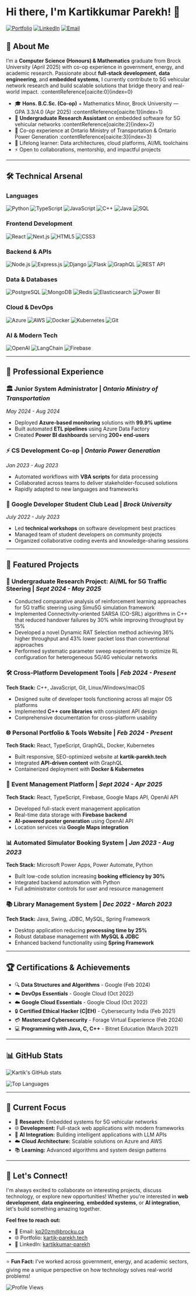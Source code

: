 # Hi there, I'm Kartikkumar Parekh! 👋

[![Portfolio](https://img.shields.io/badge/Portfolio-kartik--parekh.tech-blue?style=for-the-badge&logo=google-chrome)](https://kartik-parekh.tech)
[![LinkedIn](https://img.shields.io/badge/LinkedIn-kartikkumar--parekh-0077B5?style=for-the-badge&logo=linkedin)](https://linkedin.com/in/kartikkumar-parekh)
[![Email](https://img.shields.io/badge/Email-kp20zm%40brocku.ca-D14836?style=for-the-badge&logo=gmail)](mailto:kp20zm@brocku.ca)

## 🚀 About Me

I’m a **Computer Science (Honours) & Mathematics** graduate from Brock University (April 2025) with co-op experience in government, energy, and academic research. Passionate about **full-stack development**, **data engineering**, and **embedded systems**, I currently contribute to 5G vehicular network research and build scalable solutions that bridge theory and real-world impact. :contentReference[oaicite:0]{index=0}

- 🎓 **Hons. B.C.Sc. (Co-op)** + Mathematics Minor, Brock University — GPA 3.3/4.0 (Apr 2025) :contentReference[oaicite:1]{index=1}  
- 🔬 **Undergraduate Research Assistant** on embedded software for 5G vehicular networks :contentReference[oaicite:2]{index=2}  
- 💼 Co-op experience at Ontario Ministry of Transportation & Ontario Power Generation :contentReference[oaicite:3]{index=3}  
- 🌱 Lifelong learner: Data architectures, cloud platforms, AI/ML toolchains  
- ⚡ Open to collaborations, mentorship, and impactful projects  

---

## 🛠️ Technical Arsenal

### Languages
![Python](https://img.shields.io/badge/Python-Advanced-3776AB?style=flat&logo=python&logoColor=white)
![TypeScript](https://img.shields.io/badge/TypeScript-Proficient-3178C6?style=flat&logo=typescript&logoColor=white)
![JavaScript](https://img.shields.io/badge/JavaScript-Proficient-F7DF1E?style=flat&logo=javascript&logoColor=black)
![C++](https://img.shields.io/badge/C++-Proficient-00599C?style=flat&logo=c%2B%2B&logoColor=white)
![Java](https://img.shields.io/badge/Java-Proficient-ED8B00?style=flat&logo=java&logoColor=white)
![SQL](https://img.shields.io/badge/SQL-Advanced-4479A1?style=flat&logo=mysql&logoColor=white)

### Frontend Development
![React](https://img.shields.io/badge/React-61DAFB?style=flat&logo=react&logoColor=black)
![Next.js](https://img.shields.io/badge/Next.js-000000?style=flat&logo=next.js&logoColor=white)
![HTML5](https://img.shields.io/badge/HTML5-E34F26?style=flat&logo=html5&logoColor=white)
![CSS3](https://img.shields.io/badge/CSS3-1572B6?style=flat&logo=css3&logoColor=white)

### Backend & APIs
![Node.js](https://img.shields.io/badge/Node.js-339933?style=flat&logo=node.js&logoColor=white)
![Express.js](https://img.shields.io/badge/Express.js-000000?style=flat&logo=express&logoColor=white)
![Django](https://img.shields.io/badge/Django-092E20?style=flat&logo=django&logoColor=white)
![Flask](https://img.shields.io/badge/Flask-000000?style=flat&logo=flask&logoColor=white)
![GraphQL](https://img.shields.io/badge/GraphQL-E10098?style=flat&logo=graphql&logoColor=white)
![REST API](https://img.shields.io/badge/REST_API-02569B?style=flat&logo=rest&logoColor=white)

### Data & Databases
![PostgreSQL](https://img.shields.io/badge/PostgreSQL-336791?style=flat&logo=postgresql&logoColor=white)
![MongoDB](https://img.shields.io/badge/MongoDB-47A248?style=flat&logo=mongodb&logoColor=white)
![Redis](https://img.shields.io/badge/Redis-DC382D?style=flat&logo=redis&logoColor=white)
![Elasticsearch](https://img.shields.io/badge/Elasticsearch-005571?style=flat&logo=elasticsearch&logoColor=white)
![Power BI](https://img.shields.io/badge/Power_BI-F2C811?style=flat&logo=power-bi&logoColor=black)

### Cloud & DevOps
![Azure](https://img.shields.io/badge/Microsoft_Azure-0078D4?style=flat&logo=microsoft-azure&logoColor=white)
![AWS](https://img.shields.io/badge/AWS-232F3E?style=flat&logo=amazon-aws&logoColor=white)
![Docker](https://img.shields.io/badge/Docker-2496ED?style=flat&logo=docker&logoColor=white)
![Kubernetes](https://img.shields.io/badge/Kubernetes-326CE5?style=flat&logo=kubernetes&logoColor=white)
![Git](https://img.shields.io/badge/Git-F05032?style=flat&logo=git&logoColor=white)

### AI & Modern Tech
![OpenAI](https://img.shields.io/badge/OpenAI_API-412991?style=flat&logo=openai&logoColor=white)
![LangChain](https://img.shields.io/badge/LangChain-121212?style=flat&logo=chainlink&logoColor=white)
![Firebase](https://img.shields.io/badge/Firebase-FFCA28?style=flat&logo=firebase&logoColor=black)

---

## 💼 Professional Experience

### 🏛️ **Junior System Administrator** | *Ontario Ministry of Transportation*
*May 2024 - Aug 2024*
- Deployed **Azure-based monitoring** solutions with **99.9% uptime**
- Built automated **ETL pipelines** using Azure Data Factory
- Created **Power BI dashboards** serving **200+ end-users**

### ⚡ **CS Development Co-op** | *Ontario Power Generation*
*Jan 2023 - Aug 2023*
- Automated workflows with **VBA scripts** for data processing
- Collaborated across teams to deliver stakeholder-focused solutions
- Rapidly adapted to new languages and frameworks

### 👥 **Google Developer Student Club Lead** | *Brock University*
*July 2022 - July 2023*
- Led **technical workshops** on software development best practices
- Managed team of student developers on community projects
- Organized collaborative coding events and knowledge-sharing sessions

---

## 🚀 Featured Projects

### 🔬 **Undergraduate Research Project: AI/ML for 5G Traffic Steering** | *Sept 2024 - May 2025*
- Conducted comparative analysis of reinforcement learning approaches for 5G traffic steering using Simu5G simulation framework
- Implemented Connectivity-oriented SARSA (CO-SRL) algorithms in C++ that reduced handover failures by 30\% while improving throughput by 15%
- Developed a novel Dynamic RAT Selection method achieving 36\% higher throughput and 43\% lower packet loss than conventional approaches
- Performed systematic parameter sweep experiments to optimize RL configuration for heterogeneous 5G/4G vehicular networks

### 🛠️ **Cross-Platform Development Tools** | *Feb 2024 - Present*
**Tech Stack:** C++, JavaScript, Git, Linux/Windows/macOS
- Designed suite of developer tools functioning across all major OS platforms
- Implemented **C++ core libraries** with consistent API design
- Comprehensive documentation for cross-platform usability

### 🌐 **Personal Portfolio & Tools Website** | *Feb 2024 - Present*
**Tech Stack:** React, TypeScript, GraphQL, Docker, Kubernetes
- Built responsive, SEO-optimized website at **kartik-parekh.tech**
- Integrated **API-driven content** with GraphQL
- Containerized deployment with **Docker & Kubernetes**

### 🎉 **Event Management Platform** | *Sept 2024 - Apr 2025*
**Tech Stack:** React, TypeScript, Firebase, Google Maps API, OpenAI API
- Developed full-stack event management application
- Real-time data storage with **Firebase backend**
- **AI-powered poster generation** using OpenAI API
- Location services via **Google Maps integration**

### 📊 **Automated Simulator Booking System** | *Jan 2023 - Aug 2023*
**Tech Stack:** Microsoft Power Apps, Power Automate, Python
- Built low-code solution increasing **booking efficiency by 30%**
- Integrated backend automation with Python
- Full administrator controls for user and resource management

### 📚 **Library Management System** | *Dec 2022 - March 2023*
**Tech Stack:** Java, Swing, JDBC, MySQL, Spring Framework
- Desktop application reducing **processing time by 25%**
- Robust database management with **MySQL & JDBC**
- Enhanced backend functionality using **Spring Framework**

---

## 🏆 Certifications & Achievements

- 🔍 **Data Structures and Algorithms** - Google (Feb 2024)
- ☁️ **DevOps Essentials** - Google Cloud (Oct 2022)
- ☁️ **Google Cloud Essentials** - Google Cloud (Oct 2022)
- 🔒 **Certified Ethical Hacker (C|EH)** - Cybersecurity India (Feb 2021)
- 💳 **Mastercard Cybersecurity** - Forage Virtual Experience (Feb 2024)
- 💻 **Programming with Java, C, C++** - Bitnet Education (March 2021)

---

## 📊 GitHub Stats

![Kartik's GitHub stats](https://github-readme-stats.vercel.app/api?username=Kartik478&show_icons=true&theme=radical)

![Top Languages](https://github-readme-stats.vercel.app/api/top-langs/?username=Kartik478&layout=compact&theme=radical)

---

## 🎯 Current Focus

- 🔬 **Research:** Embedded systems for 5G vehicular networks
- 🌐 **Development:** Full-stack web applications with modern frameworks
- 🤖 **AI Integration:** Building intelligent applications with LLM APIs
- ☁️ **Cloud Architecture:** Scalable solutions on Azure and AWS
- 📚 **Learning:** Advanced algorithms and system design patterns

---

## 💬 Let's Connect!

I'm always excited to collaborate on interesting projects, discuss technology, or explore new opportunities! Whether you're interested in **web development**, **data engineering**, **embedded systems**, or **AI integration**, let's build something amazing together.

**Feel free to reach out:**
- 📧 Email: kp20zm@brocku.ca
- 🌐 Portfolio: [kartik-parekh.tech](https://kartik-parekh.tech)
- 💼 LinkedIn: [kartikkumar-parekh](https://linkedin.com/in/kartikkumar-parekh)

---

⭐ **Fun Fact:** I've worked across government, energy, and academic sectors, giving me a unique perspective on how technology solves real-world problems!

![Profile Views](https://komarev.com/ghpvc/?username=Kartik478&color=brightgreen)

